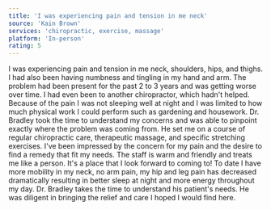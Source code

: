 ```yaml
---
title: 'I was experiencing pain and tension in me neck'
source: 'Kain Brown'
services: 'chiropractic, exercise, massage'
platform: 'In-person'
rating: 5
---
```


I was experiencing pain and tension in me neck, shoulders, hips, and thighs. I had also been having numbness and tingling in my hand and arm. The problem had been present for the past 2 to 3 years and was getting worse over time. I had even been to another chiropractor, which hadn't helped. Because of the pain I was not sleeping well at night and I was limited to how much physical work I could perform such as gardening and housework. Dr. Bradley took the time to understand my concerns and was able to pinpoint exactly where the problem was coming from. He set me on a course of regular chiropractic care, therapeutic massage, and specific stretching exercises. I've been impressed by the concern for my pain and the desire to find a remedy that fit my needs. The staff is warm and friendly and treats me like a person. It's a place that I look forward to coming to! To date I have more mobility in my neck, no arm pain, my hip and leg pain has decreased dramatically resulting in better sleep at night and more energy throughout my day. Dr. Bradley takes the time to understand his patient's needs. He was diligent in bringing the relief and care I hoped I would find here.
